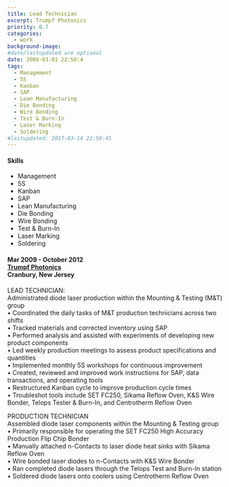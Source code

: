```yaml
---
title: Lead Technician
excerpt: Trumpf Photonics
priority: 0.7
categories:
  - work
background-image:
#date/lastupdated are optional
date: 2009-03-01 22:50:4
tags:
  - Management
  - 5S
  - Kanban
  - SAP
  - Lean Manufacturing
  - Die Bonding
  - Wire Bonding
  - Test & Burn-In
  - Laser Marking
  - Soldering
#lastupdated: 2017-03-14 22:50:45
---
```

<h4>Skills</h4>
<ul class="techlist">
<li><span class="tech">Management</span></li>
<li><span class="tech">5S</span></li>
<li><span class="tech">Kanban</span></li>
<li><span class="tech">SAP</span></li>
<li><span class="tech">Lean Manufacturing</span></li>
<li><span class="tech">Die Bonding</span></li>
<li><span class="tech">Wire Bonding</span></li>
<li><span class="tech">Test & Burn-In</span></li>
<li><span class="tech">Laser Marking</span></li>
<li><span class="tech">Soldering</span></li>
</ul>

<h4>Mar 2009 - October 2012<br>
<a href = "http://www.us.trumpf.com/en.html" target="_blank">Trumpf Photonics</a><br>
Cranbury, New Jersey</h4>

LEAD TECHNICIAN:<br>
Administrated diode laser production within the Mounting & Testing (M&T) group<br>
•	Coordinated the daily tasks of M&T production technicians across two shifts<br>
•	Tracked materials and corrected inventory using SAP<br>
•	Performed analysis and assisted with experiments of developing new product components<br>
•	Led weekly production meetings to assess product specifications and quantities<br>
•	Implemented monthly 5S workshops for continuous improvement<br>
•	Created, reviewed and improved work instructions for SAP, data transactions, and operating tools<br>
•	Restructured Kanban cycle to improve production cycle times<br>
•	Troubleshot tools include SET FC250, Sikama Reflow Oven, K&S Wire Bonder, Telops Tester & Burn-In, and Centrotherm Reflow Oven<br>

PRODUCTION TECHNICIAN<br>
Assembled diode laser components within the Mounting & Testing group<br>
• Primarily responsible for operating the SET FC250 High Accuracy Production Flip Chip Bonder<br>
• Manually attached n-Contacts to laser diode heat sinks with Sikama Reflow Oven<br>
• Wire bonded laser diodes to n-Contacts with K&S Wire Bonder<br>
• Ran completed diode lasers through the Telops Test and Burn-In station<br>
• Soldered diode lasers onto coolers using Centrotherm Reflow Oven
